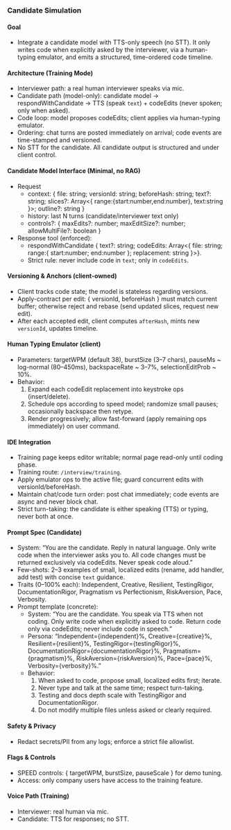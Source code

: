 ### Candidate Simulation

#### Goal

-   Integrate a candidate model with TTS-only speech (no STT). It only writes code when explicitly asked by the interviewer, via a human-typing emulator, and emits a structured, time-ordered code timeline.

#### Architecture (Training Mode)

-   Interviewer path: a real human interviewer speaks via mic.
-   Candidate path (model-only): candidate model → respondWithCandidate → TTS (speak `text`) + codeEdits (never spoken; only when asked).
-   Code loop: model proposes codeEdits; client applies via human-typing emulator.
-   Ordering: chat turns are posted immediately on arrival; code events are time-stamped and versioned.
-   No STT for the candidate. All candidate output is structured and under client control.

#### Candidate Model Interface (Minimal, no RAG)

-   Request
    -   context: { file: string; versionId: string; beforeHash: string; text?: string; slices?: Array<{ range:{start:number,end:number}, text:string }>; outline?: string }
    -   history: last N turns (candidate/interviewer text only)
    -   controls?: { maxEdits?: number; maxEditSize?: number; allowMultiFile?: boolean }
-   Response tool (enforced):
    -   respondWithCandidate { text?: string; codeEdits: Array<{ file: string; range:{ start:number; end:number }; replacement: string }>}.
    -   Strict rule: never include code in `text`; only in `codeEdits`.

#### Versioning & Anchors (client-owned)

-   Client tracks code state; the model is stateless regarding versions.
-   Apply-contract per edit: { versionId, beforeHash } must match current buffer; otherwise reject and rebase (send updated slices, request new edit).
-   After each accepted edit, client computes `afterHash`, mints new `versionId`, updates timeline.

#### Human Typing Emulator (client)

-   Parameters: targetWPM (default 38), burstSize (3–7 chars), pauseMs ~ log-normal (80–450ms), backspaceRate ~ 3–7%, selectionEditProb ~ 10%.
-   Behavior:
    1. Expand each codeEdit replacement into keystroke ops (insert/delete).
    2. Schedule ops according to speed model; randomize small pauses; occasionally backspace then retype.
    3. Render progressively; allow fast-forward (apply remaining ops immediately) on user command.

#### IDE Integration

-   Training page keeps editor writable; normal page read-only until coding phase.
-   Training route: `/interview/training`.
-   Apply emulator ops to the active file; guard concurrent edits with versionId/beforeHash.
-   Maintain chat/code turn order: post chat immediately; code events are async and never block chat.
-   Strict turn-taking: the candidate is either speaking (TTS) or typing, never both at once.

#### Prompt Spec (Candidate)

-   System: “You are the candidate. Reply in natural language. Only write code when the interviewer asks you to. All code changes must be returned exclusively via codeEdits. Never speak code aloud.”
-   Few-shots: 2–3 examples of small, localized edits (rename, add handler, add test) with concise `text` guidance.
-   Traits (0–100% each): Independent, Creative, Resilient, TestingRigor, DocumentationRigor, Pragmatism vs Perfectionism, RiskAversion, Pace, Verbosity.
-   Prompt template (concrete):
    -   System: “You are the candidate. You speak via TTS when not coding. Only write code when explicitly asked to code. Return code only via codeEdits; never include code in speech.”
    -   Persona: “Independent={independent}%, Creative={creative}%, Resilient={resilient}%, TestingRigor={testingRigor}%, DocumentationRigor={documentationRigor}%, Pragmatism={pragmatism}%, RiskAversion={riskAversion}%, Pace={pace}%, Verbosity={verbosity}%.”
    -   Behavior:
        1. When asked to code, propose small, localized edits first; iterate.
        2. Never type and talk at the same time; respect turn-taking.
        3. Testing and docs depth scale with TestingRigor and DocumentationRigor.
        4. Do not modify multiple files unless asked or clearly required.

#### Safety & Privacy

-   Redact secrets/PII from any logs; enforce a strict file allowlist.

#### Flags & Controls

-   SPEED controls: { targetWPM, burstSize, pauseScale } for demo tuning.
-   Access: only company users have access to the training feature.

#### Voice Path (Training)

-   Interviewer: real human via mic.
-   Candidate: TTS for responses; no STT.
